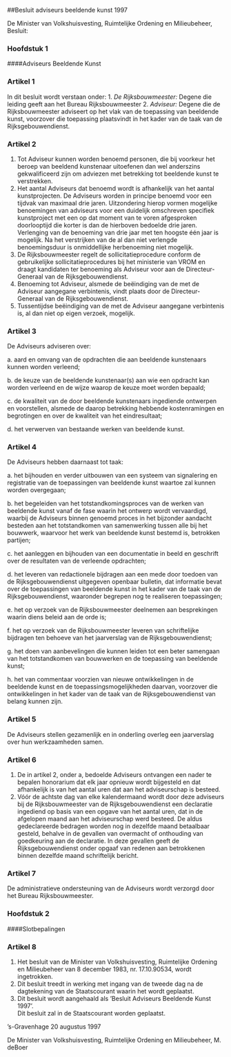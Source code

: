 <meta http-equiv='Content-Type' content='text/html; charset=utf-8' />

##Besluit adviseurs beeldende kunst 1997

De Minister van Volkshuisvesting, Ruimtelijke Ordening en Milieubeheer,  Besluit:     
### Hoofdstuk  1  

####Adviseurs Beeldende Kunst

### Artikel  1  

In dit besluit wordt verstaan onder:   1.  *De Rijksbouwmeester:*   Degene die leiding geeft aan het Bureau Rijksbouwmeester    2.  *Adviseur:*   Degene die de Rijksbouwmeester adviseert op het vlak van de toepassing van beeldende kunst, voorzover die toepassing plaatsvindt in het kader van de taak van de Rijksgebouwendienst.     

### Artikel  2  

1.  Tot Adviseur kunnen worden benoemd personen, die bij voorkeur het beroep van beeldend kunstenaar uitoefenen dan wel anderszins gekwalificeerd zijn om adviezen met betrekking tot beeldende kunst te verstrekken.   
2.  Het aantal Adviseurs dat benoemd wordt is afhankelijk van het aantal kunstprojecten. De Adviseurs worden in principe benoemd voor een tijdvak van maximaal drie jaren. Uitzondering hierop vormen mogelijke benoemingen van adviseurs voor een duidelijk omschreven specifiek kunstproject met een op dat moment van te voren afgesproken doorlooptijd die korter is dan de hierboven bedoelde drie jaren. Verlenging van de benoeming van drie jaar met ten hoogste één jaar is mogelijk. Na het verstrijken van de al dan niet verlengde benoemingsduur is onmiddellijke herbenoeming niet mogelijk.   
3.  De Rijksbouwmeester regelt de sollicitatieprocedure conform de gebruikelijke sollicitatieprocedures bij het ministerie van VROM en draagt kandidaten ter benoeming als Adviseur voor aan de Directeur-Generaal van de Rijksgebouwendienst.   
4.  Benoeming tot Adviseur, alsmede de beëindiging van de met de Adviseur aangegane verbintenis, vindt plaats door de Directeur-Generaal van de Rijksgebouwendienst.   
5.  Tussentijdse beëindiging van de met de Adviseur aangegane verbintenis is, al dan niet op eigen verzoek, mogelijk.   

### Artikel  3  

De Adviseurs adviseren over: 

a. aard en omvang van de opdrachten die aan beeldende kunstenaars kunnen worden verleend;  

b. de keuze van de beeldende kunstenaar(s) aan wie een opdracht kan worden verleend en de wijze waarop de keuze moet worden bepaald;  

c. de kwaliteit van de door beeldende kunstenaars ingediende ontwerpen en voorstellen, alsmede de daarop betrekking hebbende kostenramingen en begrotingen en over de kwaliteit van het eindresultaat;  

d. het verwerven van bestaande werken van beeldende kunst.    

### Artikel  4  

De Adviseurs hebben daarnaast tot taak: 

a. het bijhouden en verder uitbouwen van een systeem van signalering en registratie van de toepassingen van beeldende kunst waartoe zal kunnen worden overgegaan;  

b. het begeleiden van het totstandkomingsproces van de werken van beeldende kunst vanaf de fase waarin het ontwerp wordt vervaardigd, waarbij de Adviseurs binnen genoemd proces in het bijzonder aandacht besteden aan het totstandkomen van samenwerking tussen alle bij het bouwwerk, waarvoor het werk van beeldende kunst bestemd is, betrokken partijen;  

c. het aanleggen en bijhouden van een documentatie in beeld en geschrift over de resultaten van de verleende opdrachten;  

d. het leveren van redactionele bijdragen aan een mede door toedoen van de Rijksgebouwendienst uitgegeven openbaar bulletin, dat informatie bevat over de toepassingen van beeldende kunst in het kader van de taak van de Rijksgebouwendienst, waaronder begrepen nog te realiseren toepassingen;  

e. het op verzoek van de Rijksbouwmeester deelnemen aan besprekingen waarin diens beleid aan de orde is;  

f. het op verzoek van de Rijksbouwmeester leveren van schriftelijke bijdragen ten behoeve van het jaarverslag van de Rijksgebouwendienst;  

g. het doen van aanbevelingen die kunnen leiden tot een beter samengaan van het totstandkomen van bouwwerken en de toepassing van beeldende kunst;  

h. het van commentaar voorzien van nieuwe ontwikkelingen in de beeldende kunst en de toepassingsmogelijkheden daarvan, voorzover die ontwikkelingen in het kader van de taak van de Rijksgebouwendienst van belang kunnen zijn.    

### Artikel  5  

De Adviseurs stellen gezamenlijk en in onderling overleg een jaarverslag over hun werkzaamheden samen.  

### Artikel  6  

1.  De in artikel 2, onder a, bedoelde Adviseurs ontvangen een nader te bepalen honorarium dat elk jaar opnieuw wordt bijgesteld en dat afhankelijk is van het aantal uren dat aan het adviseurschap is besteed.   
2.  Vóór de achtste dag van elke kalendermaand wordt door deze adviseurs bij de Rijksbouwmeester van de Rijksgebouwendienst een declaratie ingediend op basis van een opgave van het aantal uren, dat in de afgelopen maand aan het adviseurschap werd besteed. De aldus gedeclareerde bedragen worden nog in dezelfde maand betaalbaar gesteld, behalve in de gevallen van overmacht of onthouding van goedkeuring aan de declaratie. In deze gevallen geeft de Rijksgebouwendienst onder opgaaf van redenen aan betrokkenen binnen dezelfde maand schriftelijk bericht.   

### Artikel  7  

De administratieve ondersteuning van de Adviseurs wordt verzorgd door het Bureau Rijksbouwmeester.  

### Hoofdstuk  2  

####Slotbepalingen

### Artikel  8  

1.  Het besluit van de Minister van Volkshuisvesting, Ruimtelijke Ordening en Milieubeheer van 8 december 1983, nr. 17.10.90534, wordt ingetrokken.   
2.  Dit besluit treedt in werking met ingang van de tweede dag na de dagtekening van de Staatscourant waarin het wordt geplaatst.   
3.  Dit besluit wordt aangehaald als ’Besluit Adviseurs Beeldende Kunst 1997’.   
Dit besluit zal in de Staatscourant worden geplaatst.   

’s-Gravenhage 
20 augustus 1997    

De 
Minister van Volkshuisvesting, Ruimtelijke Ordening en Milieubeheer, 
M. deBoer    

